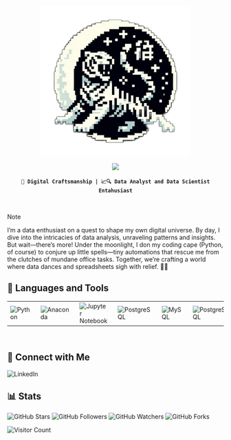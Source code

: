 <div>
    <p align="center">
        <img src="./img/acdks-bittiger.png" width="350">
    </p>
</div>
<div align="center">
    <img src="https://readme-typing-svg.herokuapp.com/?font=Righteous&size=35&center=true&vCenter=true&width=500&height=70&duration=4000&lines=Hi+There!+👋;+I'm+A!;" />
</div>
<div align="center">
    
**`🎨 Digital Craftsmanship | 📈🔍 Data Analyst and Data Scientist Entahusiast`**

</div>
<br/>

> [!NOTE]
>I’m a data enthusiast on a quest to shape my own digital universe. By day, I dive into the intricacies of data analysis, unraveling patterns and insights. But wait—there’s more! Under the moonlight, I don my coding cape (Python, of course) to conjure up little spells—tiny automations that rescue me from the clutches of mundane office tasks. Together, we’re crafting a world where data dances and spreadsheets sigh with relief. 🚀✨

## 🧰 Languages and Tools
<table>
	<tr>
		<td>
            <img alt="Python" width="35px" style="padding-right:10px;" src="https://cdn.jsdelivr.net/gh/devicons/devicon@latest/icons/python/python-original.svg"/>
        </td>
        <td>
            <img alt="Anaconda" width="35px" style="padding-right:10px;" src="https://cdn.jsdelivr.net/gh/devicons/devicon@latest/icons/anaconda/anaconda-original.svg" />
        </td>
        <td>
            <img alt="Jupyter Notebook" width="35px" style="padding-right:10px;" src="https://cdn.jsdelivr.net/gh/devicons/devicon@latest/icons/jupyter/jupyter-original-wordmark.svg" />
        </td>
        <td>
            <img alt="PostgreSQL" width="35px" style="padding-right:10px;" src="https://cdn.jsdelivr.net/gh/devicons/devicon@latest/icons/postgresql/postgresql-original.svg" />
        </td>
        <td>
            <img alt="MySQL" width="35px" style="padding-right:10px;" src="https://cdn.jsdelivr.net/gh/devicons/devicon@latest/icons/mysql/mysql-original-wordmark.svg" />
        </td>
        <td>
            <img alt="PostgreSQL" width="35px" style="padding-right:10px;" src="https://cdn.jsdelivr.net/gh/devicons/devicon@latest/icons/html5/html5-original.svg" />
        </td>
        <td>
            <img alt="VS Code" width="35px" style="padding-right:10px;" src="https://cdn.jsdelivr.net/gh/devicons/devicon@latest/icons/vscode/vscode-original.svg"/>
        </td>
        <td>
            <img alt="pwsh" width="35px" style="padding-right:10px;" src="https://cdn.jsdelivr.net/gh/devicons/devicon@latest/icons/powershell/powershell-original.svg" />
        </td>
        <td>
            <img alt="Looker Studio" width="35px" style="padding-right:10px;" src="./img/looker-studio-logos.svg" />
        </td>
        <td>
            <img alt="Kaggle" width="35px" src="https://cdn.jsdelivr.net/gh/devicons/devicon@latest/icons/kaggle/kaggle-original-wordmark.svg" />
        </td>
        <td>
            <img alt="Canva" width="35px" style="padding-right:10px;" src="https://cdn.jsdelivr.net/gh/devicons/devicon@latest/icons/canva/canva-original.svg" />
        </td>      
    </tr>
 </table>
<br/>

## 🤝 Connect with Me
<img src="https://cdn.jsdelivr.net/gh/devicons/devicon@latest/icons/linkedin/linkedin-original.svg" alt="LinkedIn" width="35px" height="auto">


## 📊 Stats
<div>
    <p align="left">
        <img src="https://img.shields.io/github/stars/andrecdk/andrecdk?style=social" alt="GitHub Stars">
        <img src="https://img.shields.io/github/followers/andrecdk?style=social" alt="GitHub Followers">
        <img src="https://img.shields.io/github/watchers/andrecdk/andrecdk?style=social" alt="GitHub Watchers">
        <img src="https://img.shields.io/github/forks/andrecdk/andrecdk?style=social" alt="GitHub Forks">
    </p>
    <p align="left">
        <img src="https://visitor-badge.laobi.icu/badge?page_id=andrecdk" alt="Visitor Count">
    </p>
</div>

